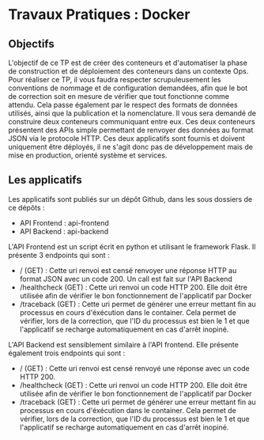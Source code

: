 # Travaux Pratiques : Docker

## Objectifs

L'objectif de ce TP est de créer des conteneurs et d'automatiser la phase de construction et de déploiement des conteneurs dans un contexte Ops. Pour réaliser ce TP, il vous faudra respecter scrupuleusement les conventions de nommage et de configuration demandées, afin que le bot de correction soit en mesure de vérifier que tout fonctionne comme attendu. Cela passe également par le respect des formats de données utilisés, ainsi que la publication et la nomenclature. Il vous sera demandé de construire deux conteneurs communiquant entre eux. Ces deux conteneurs présentent des APIs simple permettant de renvoyer des données au format JSON via le protocole HTTP. Ces deux applicatifs sont fournis et doivent uniquement être déployés, il ne s'agit donc pas de développement mais de mise en production, orienté système et services.

## Les applicatifs

Les applicatifs sont publiés sur un dépôt Github, dans les sous dossiers de ce dépôts :

- API Frontend : api-frontend
- API Backend : api-backend

L'API Frontend est un script écrit en python et utilisant le framework Flask. Il présente 3 endpoints qui sont :

 - / (GET) : Cette uri renvoi est censé renvoyer une réponse HTTP au format JSON avec un code 200. Un call est fait sur l'API Backend
 - /healthcheck (GET) : Cette uri renvoi un code HTTP 200. Elle doit être utilisée afin de vérifier le bon fonctionnement de l'applicatif par Docker
 - /traceback (GET) : Cette uri permet de générer une erreur mettant fin au processus en cours d'éxécution dans le container. Cela permet de vérifier, lors de la correction, que l'ID du processus est bien le 1 et que l'applicatif se recharge  automatiquement en cas d'arrêt inopiné.

 L'API Backend est sensiblement similaire à l'API frontend. Elle présente également trois endpoints qui sont :

 - / (GET) : Cette uri renvoi est censé renvoyé une réponse avec un code HTTP 200.
 - /healthcheck (GET) : Cette uri renvoi un code HTTP 200. Elle doit être utilisée afin de vérifier le bon fonctionnement de l'applicatif par Docker
 - /traceback (GET) : Cette uri permet de générer une erreur mettant fin au processus en cours d'éxécution dans le container. Cela permet de vérifier, lors de la correction, que l'ID du processus est bien le 1 et que l'applicatif se recharge  automatiquement en cas d'arrêt inopiné.
